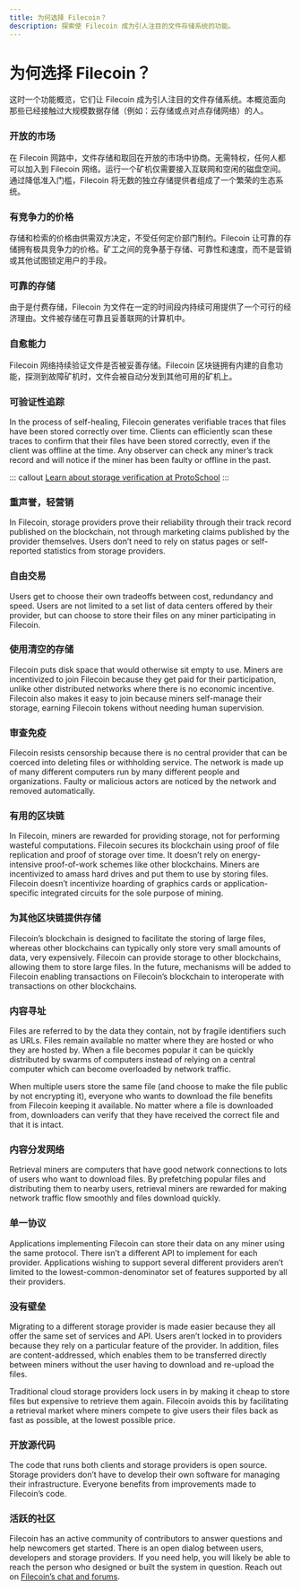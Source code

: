 ```yaml
---
title: 为何选择 Filecoin？
description: 探索使 Filecoin 成为引人注目的文件存储系统的功能。
---
```


# 为何选择 Filecoin？

这时一个功能概览，它们让 Filecoin 成为引人注目的文件存储系统。本概览面向那些已经接触过大规模数据存储（例如：云存储或点对点存储网络）的人。

### 开放的市场

在 Filecoin 网路中，文件存储和取回在开放的市场中协商。无需特权，任何人都可以加入到 Filecoin 网络。运行一个矿机仅需要接入互联网和空闲的磁盘空间。通过降低准入门槛，Filecoin 将无数的独立存储提供者组成了一个繁荣的生态系统。

### 有竞争力的价格

存储和检索的价格由供需双方决定，不受任何定价部门制约。Filecoin 让可靠的存储拥有极具竞争力的价格。矿工之间的竞争基于存储、可靠性和速度，而不是营销或其他试图锁定用户的手段。

### 可靠的存储

由于是付费存储，Filecoin 为文件在一定的时间段内持续可用提供了一个可行的经济理由。文件被存储在可靠且妥善联网的计算机中。

### 自愈能力

Filecoin 网络持续验证文件是否被妥善存储。Filecoin 区块链拥有内建的自愈功能，探测到故障矿机时，文件会被自动分发到其他可用的矿机上。

### 可验证性追踪

In the process of self-healing, Filecoin generates verifiable traces that files have been stored correctly over time. Clients can efficiently scan these traces to confirm that their files have been stored correctly, even if the client was offline at the time. Any observer can check any miner’s track record and will notice if the miner has been faulty or offline in the past.

::: callout
[Learn about storage verification at ProtoSchool](https://proto.school/#/verifying-storage-on-filecoin)
:::

### 重声誉，轻营销

In Filecoin, storage providers prove their reliability through their track record published on the blockchain, not through marketing claims published by the provider themselves. Users don’t need to rely on status pages or self-reported statistics from storage providers.

### 自由交易

Users get to choose their own tradeoffs between cost, redundancy and speed. Users are not limited to a set list of data centers offered by their provider, but can choose to store their files on any miner participating in Filecoin.

### 使用清空的存储

Filecoin puts disk space that would otherwise sit empty to use. Miners are incentivized to join Filecoin because they get paid for their participation, unlike other distributed networks where there is no economic incentive. Filecoin also makes it easy to join because miners self-manage their storage, earning Filecoin tokens without needing human supervision.

### 审查免疫

Filecoin resists censorship because there is no central provider that can be coerced into deleting files or withholding service. The network is made up of many different computers run by many different people and organizations. Faulty or malicious actors are noticed by the network and removed automatically.

### 有用的区块链

In Filecoin, miners are rewarded for providing storage, not for performing wasteful computations. Filecoin secures its blockchain using proof of file replication and proof of storage over time. It doesn’t rely on energy-intensive proof-of-work schemes like other blockchains. Miners are incentivized to amass hard drives and put them to use by storing files. Filecoin doesn’t incentivize hoarding of graphics cards or application-specific integrated circuits for the sole purpose of mining.

### 为其他区块链提供存储

Filecoin’s blockchain is designed to facilitate the storing of large files, whereas other blockchains can typically only store very small amounts of data, very expensively. Filecoin can provide storage to other blockchains, allowing them to store large files. In the future, mechanisms will be added to Filecoin enabling transactions on Filecoin’s blockchain to interoperate with transactions on other blockchains.

### 内容寻址

Files are referred to by the data they contain, not by fragile identifiers such as URLs. Files remain available no matter where they are hosted or who they are hosted by. When a file becomes popular it can be quickly distributed by swarms of computers instead of relying on a central computer which can become overloaded by network traffic.

When multiple users store the same file (and choose to make the file public by not encrypting it), everyone who wants to download the file benefits from Filecoin keeping it available. No matter where a file is downloaded from, downloaders can verify that they have received the correct file and that it is intact.

### 内容分发网络

Retrieval miners are computers that have good network connections to lots of users who want to download files. By prefetching popular files and distributing them to nearby users, retrieval miners are rewarded for making network traffic flow smoothly and files download quickly.

### 单一协议

Applications implementing Filecoin can store their data on any miner using the same protocol. There isn’t a different API to implement for each provider. Applications wishing to support several different providers aren’t limited to the lowest-common-denominator set of features supported by all their providers.

### 没有壁垒

Migrating to a different storage provider is made easier because they all offer the same set of services and API. Users aren’t locked in to providers because they rely on a particular feature of the provider. In addition, files are content-addressed, which enables them to be transferred directly between miners without the user having to download and re-upload the files.

Traditional cloud storage providers lock users in by making it cheap to store files but expensive to retrieve them again. Filecoin avoids this by facilitating a retrieval market where miners compete to give users their files back as fast as possible, at the lowest possible price.

### 开放源代码

The code that runs both clients and storage providers is open source. Storage providers don’t have to develop their own software for managing their infrastructure. Everyone benefits from improvements made to Filecoin’s code.

### 活跃的社区

Filecoin has an active community of contributors to answer questions and help newcomers get started. There is an open dialog between users, developers and storage providers. If you need help, you will likely be able to reach the person who designed or built the system in question. Reach out on [Filecoin’s chat and forums](../community/chat-and-discussion-forums.md).
